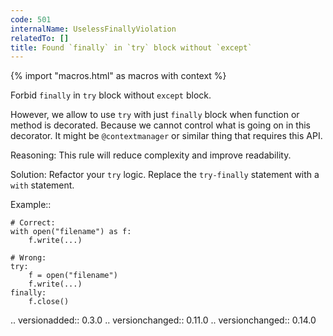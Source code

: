 ```yaml
---
code: 501
internalName: UselessFinallyViolation
relatedTo: []
title: Found `finally` in `try` block without `except`
---
```


{% import "macros.html" as macros with context %}

Forbid `finally` in `try` block without `except` block.

However, we allow to use `try` with just `finally` block when function
or method is decorated. Because we cannot control what is going on in
this decorator. It might be `@contextmanager` or similar thing that
requires this API.

Reasoning: This rule will reduce complexity and improve readability.

Solution: Refactor your `try` logic. Replace the `try-finally` statement
with a `with` statement.

Example::

    # Correct:
    with open("filename") as f:
        f.write(...)
    
    # Wrong:
    try:
        f = open("filename")
        f.write(...)
    finally:
        f.close()

.. versionadded:: 0.3.0 .. versionchanged:: 0.11.0 .. versionchanged::
0.14.0